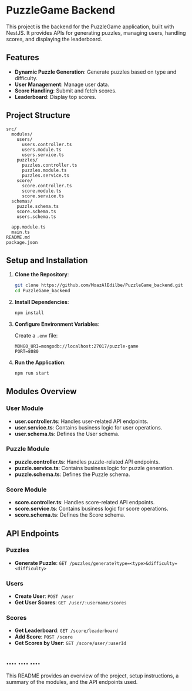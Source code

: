 
# PuzzleGame Backend

This project is the backend for the PuzzleGame application, built with NestJS. It provides APIs for generating puzzles, managing users, handling scores, and displaying the leaderboard.

## Features

- **Dynamic Puzzle Generation**: Generate puzzles based on type and difficulty.
- **User Management**: Manage user data.
- **Score Handling**: Submit and fetch scores.
- **Leaderboard**: Display top scores.

## Project Structure

```
src/
  modules/
    users/
      users.controller.ts
      users.module.ts
      users.service.ts
    puzzles/
      puzzles.controller.ts
      puzzles.module.ts
      puzzles.service.ts
    score/
      score.controller.ts
      score.module.ts
      score.service.ts
  schemas/
    puzzle.schema.ts
    score.schema.ts
    users.schema.ts

  app.module.ts
  main.ts
README.md
package.json
```

## Setup and Installation

1. **Clone the Repository**:

   ```sh
   git clone https://github.com/MoazAlEdilbe/PuzzleGame_backend.git
   cd PuzzleGame_backend
   ```

2. **Install Dependencies**:

   ```sh
   npm install
   ```

3. **Configure Environment Variables**:

   Create a `.env` file:

   ```env
   MONGO_URI=mongodb://localhost:27017/puzzle-game
   PORT=8080
   ```

4. **Run the Application**:

   ```sh
   npm run start
   ```

## Modules Overview

### User Module

- **user.controller.ts**: Handles user-related API endpoints.
- **user.service.ts**: Contains business logic for user operations.
- **user.schema.ts**: Defines the User schema.

### Puzzle Module

- **puzzle.controller.ts**: Handles puzzle-related API endpoints.
- **puzzle.service.ts**: Contains business logic for puzzle generation.
- **puzzle.schema.ts**: Defines the Puzzle schema.

### Score Module

- **score.controller.ts**: Handles score-related API endpoints.
- **score.service.ts**: Contains business logic for score operations.
- **score.schema.ts**: Defines the Score schema.

## API Endpoints

### Puzzles

- **Generate Puzzle**: `GET /puzzles/generate?type=<type>&difficulty=<difficulty>`

### Users

- **Create User**: `POST /user`
- **Get User Scores**: `GET /user/:username/scores`

### Scores

- **Get Leaderboard**: `GET /score/leaderboard`
- **Add Score**: `POST /score`
- **Get Scores by User**: `GET /score/user/:userId`

....
....
....
---

This README provides an overview of the project, setup instructions, a summary of the modules, and the API endpoints used.